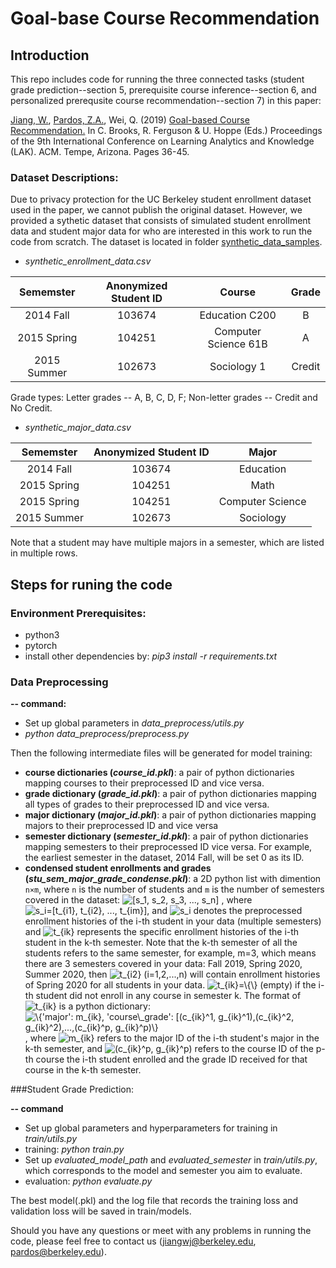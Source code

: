 # Goal-base Course Recommendation
## Introduction


This repo includes code for running the three connected tasks (student grade prediction--section 5, prerequisite course inference--section 6, and personalized prerequsite course recommendation--section 7) in this paper:

[Jiang, W.](https://www.jennywjjiang.com), [Pardos, Z.A.](https://gse.berkeley.edu/zachary-pardos), Wei, Q. (2019) [Goal-based Course Recommendation.](https://dl.acm.org/doi/10.1145/3303772.3303814) In C. Brooks, R. Ferguson & U. Hoppe (Eds.) Proceedings of the 9th International Conference on Learning Analytics and Knowledge (LAK). ACM. Tempe, Arizona. Pages 36-45.



### Dataset Descriptions:

Due to privacy protection for the UC Berkeley student enrollment dataset used in the paper, we cannot publish the original dataset. However, we provided a sythetic dataset that consists of simulated student enrollment data and student major data for who are interested in this work to run the code from scratch. The dataset is located in folder [synthetic\_data\_samples](https://github.com/CAHLR/goal-based-recommendation/tree/master/synthetic_data_samples). 

*  _synthetic\_enrollment\_data.csv_

|  Sememster  | Anonymized Student ID | Course               | Grade  |
|:-----------:|:---------------------:|:--------------------:|:------:|
|  2014 Fall  |         103674        | Education C200       |    B   |
| 2015 Spring |         104251        | Computer Science 61B |    A   |
| 2015 Summer |         102673        | Sociology 1          | Credit |

Grade types: Letter grades -- A, B, C, D, F; Non-letter grades -- Credit and No Credit.

* _synthetic\_major\_data.csv_

|  Sememster  | Anonymized Student ID | Major            |
|:-----------:|:---------------------:|:----------------:|
|  2014 Fall  |         103674        | Education        |
| 2015 Spring |         104251        |       Math       |
| 2015 Spring |         104251        | Computer Science |
| 2015 Summer |         102673        | Sociology        |

Note that a student may have multiple majors in a semester, which are listed in multiple rows.

## Steps for runing the code
### Environment Prerequisites:
* python3
* pytorch
* install other dependencies by: *pip3 install -r requirements.txt*

	
### Data Preprocessing

**-- command:**

* Set up global parameters in _data\_preprocess/utils.py_
* *python data_preprocess/preprocess.py*
	


Then the following intermediate files will be generated for model training:
	
* **course dictionaries (_course\_id.pkl_)**: a pair of python dictionaries mapping courses to their preprocessed ID and vice versa.
* **grade dictionary (_grade\_id.pkl_)**: a pair of python dictionaries mapping all types of grades to their preprocessed ID and vice versa. 
* **major dictionary (_major\_id.pkl_)**: a pair of python dictionaries mapping majors to their preprocessed ID and vice versa
* **semester dictionary (_semester\_id.pkl_)**: a pair of python dictionaries mapping semesters to their preprocessed ID vice versa. For example, the earliest semester in the dataset, 2014 Fall, will be set 0 as its ID. 
* **condensed student enrollments and grades (_stu\_sem\_major\_grade\_condense.pkl_)**: a 2D python list with dimention `n×m`, where `n` is the number of students and `m` is the number of semesters covered in the dataset: <img src="https://latex.codecogs.com/gif.latex?[s_1,&space;s_2,&space;s_3,&space;...,&space;s_n]" title="[s_1, s_2, s_3, ..., s_n]" />
, where <img src="https://latex.codecogs.com/gif.latex?s_i=[t_{i1},&space;t_{i2},&space;...,&space;t_{im}]" title="s_i=[t_{i1}, t_{i2}, ..., t_{im}]" />, and <img src="https://latex.codecogs.com/gif.latex?s_i" title="s_i" /> denotes the preprocessed enrollment histories of the i-th student in your data (multiple semesters) and <img src="https://latex.codecogs.com/gif.latex?t_{ik}" title="t_{ik}" /> represents the specific enrollment histories of the i-th student in the k-th semester. Note that the k-th semester of all the students refers to the same semester, for example, m=3, which means there are 3 semesters covered in your data: Fall 2019, Spring 2020, Summer 2020, then <img src="https://latex.codecogs.com/gif.latex?t_{i2}&space;(i=1,2,...,n)" title="t_{i2} (i=1,2,...,n)" /> will contain enrollment histories of Spring 2020 for all students in your data. <img src="https://latex.codecogs.com/gif.latex?t_{ik}=\{\}" title="t_{ik}=\{\}" /> (empty) if the i-th student did not enroll in any course in semester k.
The format of <img src="https://latex.codecogs.com/gif.latex?t_{ik}" title="t_{ik}" /> is a python dictionary: <img src="https://latex.codecogs.com/gif.latex?\{'major':&space;m_{ik},&space;'course\_grade':&space;[(c_{ik}^1,&space;g_{ik}^1),(c_{ik}^2,&space;g_{ik}^2),...,(c_{ik}^p,&space;g_{ik}^p)\}" title="\{'major': m_{ik}, 'course\_grade': [(c_{ik}^1, g_{ik}^1),(c_{ik}^2, g_{ik}^2),...,(c_{ik}^p, g_{ik}^p)\}" />, where <img src="https://latex.codecogs.com/gif.latex?m_{ik}" title="m_{ik}" /> refers to the major ID of the i-th student's major in the k-th semester, and <img src="https://latex.codecogs.com/gif.latex?(c_{ik}^p,&space;g_{ik}^p)" title="(c_{ik}^p, g_{ik}^p)" /> refers to the course ID of the p-th course the i-th student enrolled and the grade ID received for that course in the k-th semester. 
 
###Student Grade Prediction:
 
**-- command**

*  Set up global parameters and hyperparameters for training in _train/utils.py_
*  training: *python train.py* 
*  Set up _evaluated\_model\_path_ and _evaluated\_semester_ in _train/utils.py_, which corresponds to the model and semester you aim to evaluate. 
*  evaluation: *python evaluate.py*

The best model(.pkl) and the log file that records the training loss and validation loss will be saved in train/models.



Should you have any questions or meet with any problems in running the code, please feel free to contact us (jiangwj@berkeley.edu, pardos@berkeley.edu).



